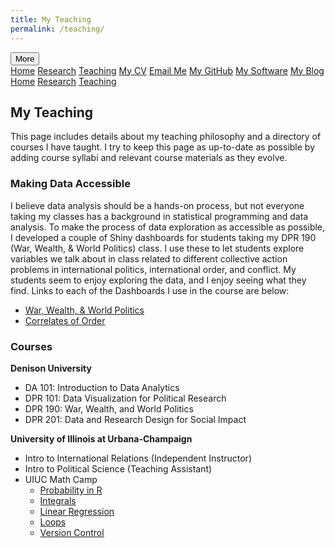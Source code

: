 ```yaml
---
title: My Teaching
permalink: /teaching/
---
```


<!-- Load an icon library -->
<link rel="stylesheet" href="https://cdnjs.cloudflare.com/ajax/libs/font-awesome/4.7.0/css/font-awesome.min.css">

<div class="topnav">
  <div class="dropdown">
        <button class="dropbtn">
        <i class="fa fa-navicon"></i> More</button>
        <div class="dropdown-content">
            <a href="https://milesdwilliams15.github.io/"><i class="fa fa-fw fa-home"></i> Home</a>
            <a href="https://milesdwilliams15.github.io/research/"><i class="fa fa-fw fa-area-chart"></i> Research</a>
            <a href="https://milesdwilliams15.github.io/teaching/"><i class="fa fa-fw fa-mortar-board"></i> Teaching</a>
            <a href="https://github.com/milesdwilliams15/job-market-materials/raw/main/cv.pdf"><i class="fa fa-fw fa-file"></i> My CV</a>
            <a href="{{ site.data.social-media.email.href }}{{ site.data.social-media.email.id }}"><i class="fa fa-fw fa-envelope"></i> Email Me</a>
            <a href="{{ site.github.owner_url }}"><i class="fa fa-fw fa-code-fork"></i> My GitHub</a>
            <a href = "https://milesdwilliams15.github.io/software/"><i class="fa fa-fw fa-gears"></i>My Software</a>
            <a href="https://milesdwilliams15.github.io/blog/"><i class="fa fa-fw fa-pencil"></i> My Blog</a>
        </div>
    </div>
  <a href="https://milesdwilliams15.github.io/"><i class="fa fa-fw fa-home"></i> Home</a>
  <a href="https://milesdwilliams15.github.io/research/"><i class="fa fa-fw fa-area-chart"></i> Research</a>
  <a href="https://milesdwilliams15.github.io/teaching/"><i class="fa fa-fw fa-mortar-board"></i> Teaching</a>
</div>

<p> </p>

## My Teaching

This page includes details about my teaching philosophy and a directory of courses I have taught. I try to keep this page as up-to-date as possible by adding course syllabi and relevant course materials as they evolve.

### Making Data Accessible

I believe data analysis should be a hands-on process, but not everyone taking my classes has a background in statistical programming and data analysis. To make the process of data exploration as accessible as possible, I developed a couple of Shiny dashboards for students taking my DPR 190 (War, Wealth, & World Politics) class. I use these to let students explore variables we talk about in class related to different collective action problems in international politics, international order, and conflict. My students seem to enjoy exploring the data, and I enjoy seeing what they find. Links to each of the Dashboards I use in the course are below:

- [War, Wealth, & World Politics](https://milesdwilliams15.shinyapps.io/WorldData/)
- [Correlates of Order](https://milesdwilliams15.shinyapps.io/correlates-of-order/)


### Courses

**Denison University**

- DA 101: Introduction to Data Analytics
- DPR 101: Data Visualization for Political Research
- DPR 190: War, Wealth, and World Politics
- DPR 201: Data and Research Design for Social Impact

**University of Illinois at Urbana-Champaign**

- Intro to International Relations (Independent Instructor)
- Intro to Political Science (Teaching Assistant)
- UIUC Math Camp
  + [Probability in R](https://github.com/milesdwilliams15/Math-Camp-2020)
  + [Integrals](https://github.com/milesdwilliams15/Math-Camp-2020)
  + [Linear Regression](https://github.com/milesdwilliams15/math-camp-2021-ols)
  + [Loops](https://github.com/milesdwilliams15/Math-Camp-2019)
  + [Version Control](https://github.com/milesdwilliams15/git-and-rstuidio-math-camp-2021)